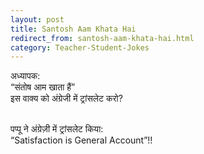```yaml
---
layout: post
title: Santosh Aam Khata Hai
redirect_from: santosh-aam-khata-hai.html
category: Teacher-Student-Jokes
---
```

अध्यापक:<br/>
“संतोष आम खाता हैं”<br/>
इस वाक्य को अंग्रेजी में ट्रांसलेट करो?<br/><br/>

पप्पू ने अंग्रेज़ी में ट्रांसलेट किया:<br/>
“Satisfaction is General Account”!!